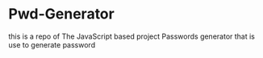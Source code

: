 # Pwd-Generator
this is a repo of The JavaScript based project Passwords generator that is use to generate password 
